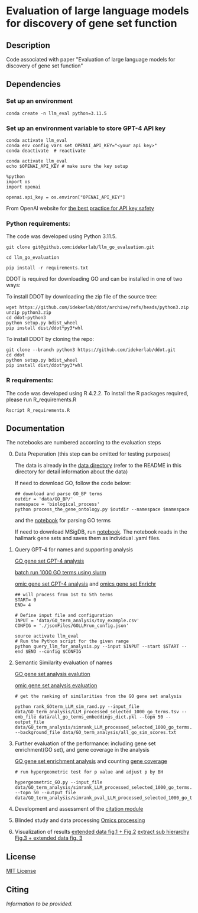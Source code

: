 # Evaluation of large language models for discovery of gene set function


## Description
Code associated with paper "Evaluation of large language models for discovery of gene set function" 

## Dependencies
### Set up an environment
```
conda create -n llm_eval python=3.11.5
```
### Set up an environment variable to store GPT-4 API key 

```
conda activate llm_eval
conda env config vars set OPENAI_API_KEY="<your api key>" 
conda deactivate  # reactivate 

conda activate llm_eval
echo $OPENAI_API_KEY # make sure the key setup 

%python
import os
import openai
 
openai.api_key = os.environ["OPENAI_API_KEY"]
```

From OpenAI website for [the best practice for API key safety](https://help.openai.com/en/articles/5112595-best-practices-for-api-key-safety) 

### Python requirements:
The code was developed using Python 3.11.5.

```
git clone git@github.com:idekerlab/llm_go_evaluation.git

cd llm_go_evaluation

pip install -r requirements.txt
```

DDOT is required for downloading GO and can be installed in one of two ways:

To install DDOT by downloading the zip file of the source tree:
```
wget https://github.com/idekerlab/ddot/archive/refs/heads/python3.zip
unzip python3.zip
cd ddot-python3
python setup.py bdist_wheel
pip install dist/ddot*py3*whl
```

To install DDOT by cloning the repo:
```
git clone --branch python3 https://github.com/idekerlab/ddot.git
cd ddot
python setup.py bdist_wheel
pip install dist/ddot*py3*whl
```
### R requirements:
The code was developed using R 4.2.2.
To install the R packages required, please run R_requirements.R

```
Rscript R_requirements.R
```

## Documentation
The notebooks are numbered according to the evaluation steps 

0. Data Preperation (this step can be omitted for testing purposes)

   The data is already in the [data directory](./data) (refer to the README in this directory for detail information about the data)
   
   If need to download GO, follow the code below: 
    ```
    ## download and parse GO_BP terms
    outdir = 'data/GO_BP/'
    namespace = 'biological_process'
    python process_the_gene_ontology.py $outdir --namespace $namespace 
    ```
    and the [notebook](0.[Prep%20GO]Download_and_parse_GO.ipynb) for parsing GO terms
	

	If need to download MSigDB, run [notebook](0.[omics%20set]ProcessMSigDB.ipynb). The notebook reads in the hallmark gene sets and saves them as individual .yaml files.
   

2. Query GPT-4 for names and supporting analysis 

    [GO gene set GPT-4 analysis](1.[GO%20set]Run_LLM_analysis.ipynb)

    [batch run 1000 GO terms using slurm](run_thousand_GO_llm_query.sh)

    [omic gene set GPT-4 analysis](1.[omics%20data]GenerateLLM_analysis.ipynb) and [omics gene set Enrichr](1B.[omics%20data]run_Enrichr.ipynb)

    ``` 
    ## will process from 1st to 5th terms
    START= 0
    END= 4 

    # Define input file and configuration
    INPUT = 'data/GO_term_analysis/toy_example.csv'
    CONFIG = './jsonFiles/GOLLMrun_config.json'

    source activate llm_eval
    # Run the Python script for the given range
    python query_llm_for_analysis.py --input $INPUT --start $START --end $END --config $CONFIG
    ```

3. Semantic Similarity evaluation of names

    [GO gene set analysis evalution](2.[GO%20set]Rank_LLM_GO_term_pair_sim.ipynb)

    [omic gene set analysis evaluation](2.[omics%20data]RunSemanticSimEval.ipynb)

    ```
    # get the ranking of similarities from the GO gene set analysis

    python rank_GOterm_LLM_sim_rand.py --input_file data/GO_term_analysis/LLM_processed_selected_1000_go_terms.tsv --emb_file data/all_go_terms_embeddings_dict.pkl --topn 50 --output_file data/GO_term_analysis/simrank_LLM_processed_selected_1000_go_terms.tsv --background_file data/GO_term_analysis/all_go_sim_scores.txt

    ```

4. Further evaluation of the performance: including gene set enrichment(GO set), and gene coverage in the analysis 

    [GO gene set enrichment analysis](3.[GO%20set]Evaluate_gene_set_similarity.ipynb) and counting [gene coverage](3B.[GO%20set]Count_genes_in_analysis.ipynb)


    ```
    # run hypergeometric test for p value and adjust p by BH

    hypergeometric_GO.py --input_file data/GO_term_analysis/simrank_LLM_processed_selected_1000_go_terms.tsv --topn 50 --output_file data/GO_term_analysis/simrank_pval_LLM_processed_selected_1000_go_terms.tsv

    ```

5. Development and assessment of the [citation module](4.Reference%20search%20and%20validation.ipynb)

6. Blinded study and data processing [Omics processing](5.[omics%20data]Analyse_Winner_Task2.ipynb)

7. Visualization of results 
    [extended data fig.1 + Fig.2](6.[GO%20set]Plot_GO_analysis_figs.ipynb)
    [extract sub hierarchy](6.[GO%20set]%20subhierarchy_GO_example.ipynb)
    [Fig.3 + extended data fig. 3](6.[omics%20set]GenerateOmicsFigures.ipynb)

## License

[MIT License](LICENSE)

## Citing

*Information to be provided.*


